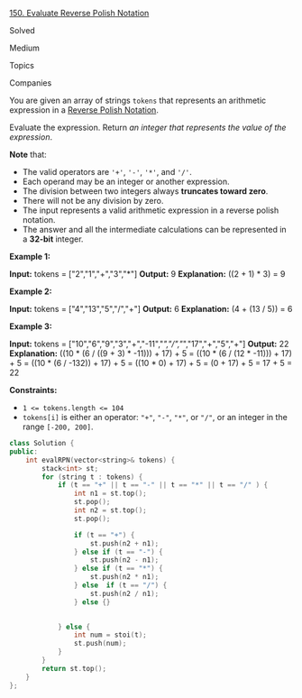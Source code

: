 

[150. Evaluate Reverse Polish Notation](https://leetcode.com/problems/evaluate-reverse-polish-notation/)

Solved

Medium

Topics

Companies

You are given an array of strings `tokens` that represents an arithmetic expression in a [Reverse Polish Notation](http://en.wikipedia.org/wiki/Reverse_Polish_notation).

Evaluate the expression. Return _an integer that represents the value of the expression_.

**Note** that:

- The valid operators are `'+'`, `'-'`, `'*'`, and `'/'`.
- Each operand may be an integer or another expression.
- The division between two integers always **truncates toward zero**.
- There will not be any division by zero.
- The input represents a valid arithmetic expression in a reverse polish notation.
- The answer and all the intermediate calculations can be represented in a **32-bit** integer.

**Example 1:**

**Input:** tokens = ["2","1","+","3","*"]
**Output:** 9
**Explanation:** ((2 + 1) * 3) = 9

**Example 2:**

**Input:** tokens = ["4","13","5","/","+"]
**Output:** 6
**Explanation:** (4 + (13 / 5)) = 6

**Example 3:**

**Input:** tokens = ["10","6","9","3","+","-11","*","/","*","17","+","5","+"]
**Output:** 22
**Explanation:** ((10 * (6 / ((9 + 3) * -11))) + 17) + 5
= ((10 * (6 / (12 * -11))) + 17) + 5
= ((10 * (6 / -132)) + 17) + 5
= ((10 * 0) + 17) + 5
= (0 + 17) + 5
= 17 + 5
= 22

**Constraints:**

- `1 <= tokens.length <= 104`
- `tokens[i]` is either an operator: `"+"`, `"-"`, `"*"`, or `"/"`, or an integer in the range `[-200, 200]`.
```cpp
class Solution {
public:
    int evalRPN(vector<string>& tokens) {
        stack<int> st;
        for (string t : tokens) {
            if (t == "+" || t == "-" || t == "*" || t == "/" ) {
                int n1 = st.top();
                st.pop();
                int n2 = st.top();
                st.pop();

                if (t == "+") {
                    st.push(n2 + n1);
                } else if (t == "-") {
                    st.push(n2 - n1);
                } else if (t == "*") {
                    st.push(n2 * n1);
                } else  if (t == "/") {
                    st.push(n2 / n1);
                } else {}

                
            } else {
                int num = stoi(t);
                st.push(num);
            }
        }
        return st.top();
    }
};

```

